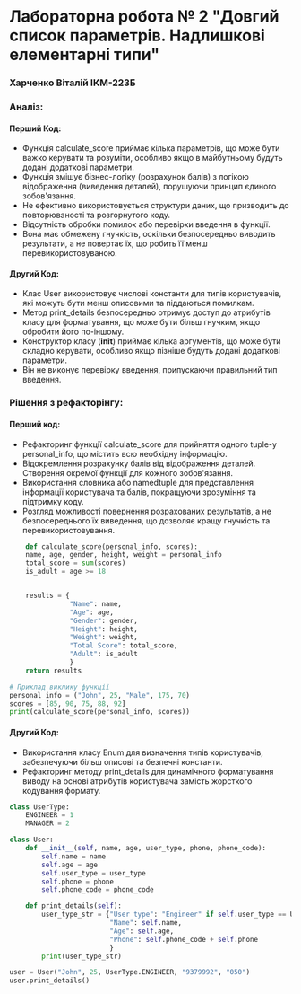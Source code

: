 # Лабораторна робота № 2 "Довгий список параметрів. Надлишкові елементарні типи"
### Харченко Віталій  ІКМ-223Б

### Аналіз:


#### Перший Код:


- Функція calculate_score приймає кілька параметрів, що може бути важко керувати та розуміти, особливо якщо в майбутньому будуть додані додаткові параметри.
- Функція змішує бізнес-логіку (розрахунок балів) з логікою відображення (виведення деталей), порушуючи принцип єдиного зобов'язання.
- Не ефективно використовується структури даних, що призводить до повторюваності та розгорнутого коду.
- Відсутність обробки помилок або перевірки введення в функції.
- Вона має обмежену гнучкість, оскільки безпосередньо виводить результати, а не повертає їх, що робить її менш перевикористовуваною.

#### Другий Код:

- Клас User використовує числові константи для типів користувачів, які можуть бути менш описовими та піддаються помилкам.
- Метод print_details безпосередньо отримує доступ до атрибутів класу для форматування, що може бути більш гнучким, якщо обробити його по-іншому.
- Конструктор класу (__init__) приймає кілька аргументів, що може бути складно керувати, особливо якщо пізніше будуть додані додаткові параметри.
- Він не виконує перевірку введення, припускаючи правильний тип введення.


### Рішення з рефакторінгу:

#### Перший код:


- Рефакторинг функції calculate_score для прийняття одного tuple-у personal_info, що містить всю необхідну інформацію.
- Відокремлення розрахунку балів від відображення деталей. Створення окремої функції для кожного зобов'язання.
- Використання словника або namedtuple для представлення інформації користувача та балів, покращуючи зрозуміння та підтримку коду.
- Розгляд можливості повернення розрахованих результатів, а не безпосереднього їх виведення, що дозволяє кращу гнучкість та перевикористовування.


```Python
    def calculate_score(personal_info, scores):
    name, age, gender, height, weight = personal_info
    total_score = sum(scores)
    is_adult = age >= 18


    results = {
               "Name": name,
               "Age": age,
               "Gender": gender,
               "Height": height,
               "Weight": weight,
               "Total Score": total_score,
               "Adult": is_adult
               }
    return results

# Приклад виклику функції
personal_info = ("John", 25, "Male", 175, 70)
scores = [85, 90, 75, 88, 92]
print(calculate_score(personal_info, scores))
```

#### Другий Код:
- Використання класу Enum для визначення типів користувачів, забезпечуючи більш описові та безпечні константи.
- Рефакторинг методу print_details для динамічного форматування виводу на основі атрибутів користувача замість жорсткого кодування формату.


```Python
class UserType:
    ENGINEER = 1
    MANAGER = 2

class User:
    def __init__(self, name, age, user_type, phone, phone_code):
        self.name = name
        self.age = age
        self.user_type = user_type
        self.phone = phone
        self.phone_code = phone_code

    def print_details(self):
        user_type_str = {"User type": "Engineer" if self.user_type == UserType.ENGINEER else "Manager",
                         "Name": self.name,
                         "Age": self.age,
                         "Phone": self.phone_code + self.phone
                         }
        print(user_type_str)

user = User("John", 25, UserType.ENGINEER, "9379992", "050")
user.print_details()
```